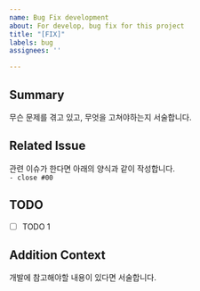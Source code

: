 ```yaml
---
name: Bug Fix development
about: For develop, bug fix for this project
title: "[FIX]"
labels: bug
assignees: ''

---
```


## Summary<br/>
무슨 문제를 겪고 있고, 무엇을 고쳐야하는지 서술합니다.

## Related Issue<br/>
관련 이슈가 한다면 아래의 양식과 같이 작성합니다.<br/>
`- close #00`

## TODO<br/>
- [ ] TODO 1

## Addition Context<br/>
개발에 참고해야할 내용이 있다면 서술합니다.